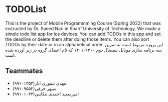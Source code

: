 # TODOList
This is the project of Mobile Programmming Course (Spring 2022) that was instructed by Dr. Saeed Nari in Sharif University of Technology.
We made a simple todo list app for ios devices. You can add TODOs in this app and set the deadline or delete them after doing those items.
You can also sort TODOs by their date or in an alphabetical order.
 این پروژه مربوط است به تمرین سه برنامه سازی موبایل نیمسال دوم ۱۴۰۰-۱۴۰۱ که نام اعضای گروه در زیر آورده شده است.
## Teammates
<ul>
  <li>مهدی تیموری انار(۹۹۱۰۱۳۵۴)</li>
  <li>سپهر حرفی(۹۹۱۰۹۵۵۲)</li>
  <li> امیرسعید احمدی تنکابنی(۹۹۱۰۱۰۴۳)</li>
</ul>
